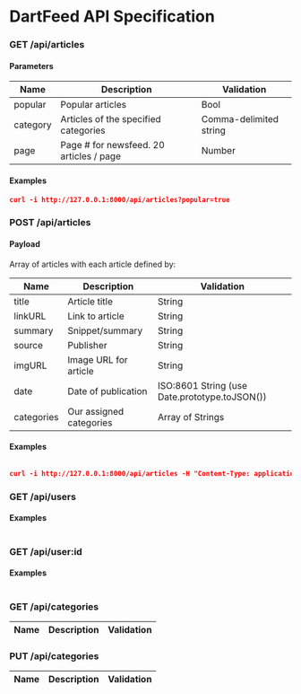 # DartFeed API Specification
 
### GET /api/articles


#### Parameters

Name | Description | Validation | 
-----|------------- | --------- | 
popular | Popular articles | Bool | 
category | Articles of the specified categories | Comma-delimited string | 
page | Page # for newsfeed. 20 articles / page | Number | 

#### Examples

```json
curl -i http://127.0.0.1:8000/api/articles?popular=true
```

### POST /api/articles


#### Payload

Array of articles with each article defined by:

Name | Description | Validation | 
-----|------------- | --------- |
title | Article title | String | 
linkURL | Link to article | String |  
summary | Snippet/summary | String | 
source | Publisher | String | 
imgURL | Image URL for article | String | 
date | Date of publication | ISO:8601 String (use Date.prototype.toJSON()) | 
categories | Our assigned categories | Array of Strings | 

#### Examples

```json

curl -i http://127.0.0.1:8000/api/articles -H "Content-Type: application/json" -d '[{"title":"TensorFlow and Monetizing Intellectual Property","linkURL":"test","summary":"test","source":"bleh","imgURL":"gah","date":"1995-12-17T11:24:00.000Z","categories":["Startups","bleh","Money","JavaS"]},{"title":"Another Article","linkURL":"test","summary":"test","source":"bleh","imgURL":"gah","date":"1995-12-17T11:24:00.000Z","categories":["Startups","bleh","x"]}]';

```

### GET /api/users

#### Examples
```json

```




### GET /api/user:id

#### Examples
```json
```

### GET /api/categories

Name | Description | Validation
-----|------------- | ---------

### PUT /api/categories

Name | Description | Validation
-----|------------- | ---------




